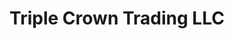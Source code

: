 ---
title: "Triple Crown Trading LLC"
url: /naperville/triple-crown-trading-llc/
shop: collector
---